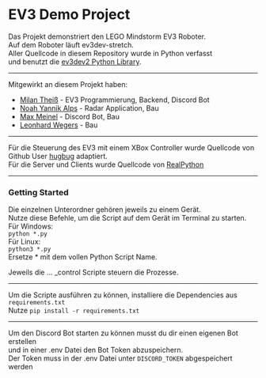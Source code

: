 EV3 Demo Project
=================

Das Projekt demonstriert den LEGO Mindstorm EV3 Roboter.  
Auf dem Roboter läuft ev3dev-stretch.  
Aller Quellcode in diesem Repository wurde in Python verfasst  
und benutzt die [ev3dev2 Python Library](https://github.com/ev3dev/ev3dev-lang-python).

___
Mitgewirkt an diesem Projekt haben:  
- [Milan Theiß](https://github.com/milantheiss) - EV3 Programmierung, Backend, Discord Bot
- [Noah Yannik Alps](https://github.com/Noah-Alps) - Radar Application, Bau
- [Max Meinel](https://github.com/Max-Meinel) - Discord Bot, Bau
- [Leonhard Wegers](https://github.com/leonhard2004) - Bau
---
Für die Steuerung des EV3 mit einem XBox Controller wurde Quellcode von Github User [hugbug](https://github.com/hugbug/ev3/tree/master/gidd3) adaptiert.  
Für die Server und Clients wurde Quellcode von [RealPython](https://realpython.com/python-sockets/)

---
### Getting Started  
Die einzelnen Unterordner gehören jeweils zu einem Gerät.  
Nutze diese Befehle, um die Script auf dem Gerät im Terminal zu starten.  
Für Windows:  
`python *.py`  
Für Linux:  
`python3 *.py`  
Ersetze * mit dem vollen Python Script Name.  

Jeweils die ... _control Scripte steuern die Prozesse.

---
Um die Scripte ausführen zu können, installiere die Dependencies aus `requirements.txt`  
Nutze `pip install -r requirements.txt`

---
Um den Discord Bot starten zu können musst du dir einen eigenen Bot erstellen  
und in einer .env Datei den Bot Token abzuspeichern.  
Der Token muss in der .env Datei unter `DISCORD_TOKEN` abgespeichert werden 

